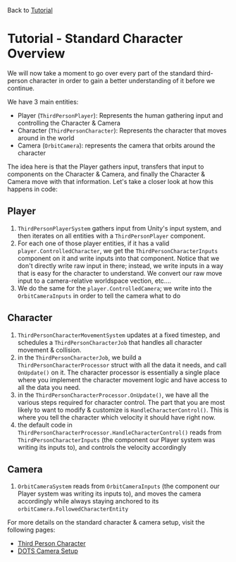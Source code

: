 
Back to [Tutorial](../tutorial.md)

# Tutorial - Standard Character Overview

We will now take a moment to go over every part of the standard third-person character in order to gain a better understanding of it before we continue.

We have 3 main entities: 
- Player (`ThirdPersonPlayer`): Represents the human gathering input and controlling the Character & Camera
- Character (`ThirdPersonCharacter`): Represents the character that moves around in the world
- Camera (`OrbitCamera`): represents the camera that orbits around the character

The idea here is that the Player gathers input, transfers that input to components on the Character & Camera, and finally the Character & Camera move with that information. Let's take a closer look at how this happens in code:

## Player
1. `ThirdPersonPlayerSystem` gathers input from Unity's input system, and then iterates on all entities with a `ThirdPersonPlayer` component. 
1. For each one of those player entities, if it has a valid `player.ControlledCharacter`, we get the `ThirdPersonCharacterInputs` component on it and write inputs into that component. Notice that we don't directly write raw input in there; instead, we write inputs in a way that is easy for the character to understand. We convert our raw move input to a camera-relative worldspace vection, etc....
1. We do the same for the `player.ControlledCamera`; we write into the `OrbitCameraInputs` in order to tell the camera what to do

## Character
1. `ThirdPersonCharacterMovementSystem` updates at a fixed timestep, and schedules a `ThirdPersonCharacterJob` that handles all character movement & collision.
1. in the `ThirdPersonCharacterJob`, we build a `ThirdPersonCharacterProcessor` struct with all the data it needs, and call `OnUpdate()` on it. The character processor is essentially a single place where you implement the character movement logic and have access to all the data you need.
1. in the `ThirdPersonCharacterProcessor.OnUpdate()`, we have all the various steps required for character control. The part that you are most likely to want to modify & customize is `HandleCharacterControl()`. This is where you tell the character which velocity it should have right now.
1. the default code in `ThirdPersonCharacterProcessor.HandleCharacterControl()` reads from `ThirdPersonCharacterInputs` (the component our Player system was writing its inputs to), and controls the velocity accordingly

## Camera
1. `OrbitCameraSystem` reads from `OrbitCameraInputs` (the component our Player system was writing its inputs to), and moves the camera accordingly while always staying anchored to its `orbitCamera.FollowedCharacterEntity`


For more details on the standard character & camera setup, visit the following pages:
* [Third Person Character](../StandardCharacters/stdcharacters-thirdperson.md) 
* [DOTS Camera Setup](../StandardCharacters/stdcharacters-maincamera.md)